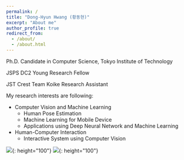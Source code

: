 ```yaml
---
permalink: /
title: "Dong-Hyun Hwang (황동현)"
excerpt: "About me"
author_profile: true
redirect_from: 
  - /about/
  - /about.html
---
```


Ph.D. Candidate in Computer Science, Tokyo Institute of Technology

JSPS DC2 Young Research Fellow

JST Crest Team Koike Research Assistant

My research interests are following:
- Computer Vision and Machine Learning
  - Human Pose Estimation
  - Machine Learning for Mobile Device
  - Applications using Deep Neural Network and Machine Learning
- Human-Computer Interaction
  - Interactive System using Computer Vision

![](http://hwangdonghyun.github.io/images/logos/tokyotechlogo.png){: height="100"}
![](http://hwangdonghyun.github.io/images/logos/jspslogo.png){: height="100"}



